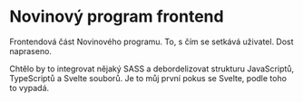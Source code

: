 # Novinový program frontend
Frontendová část Novinového programu. To, s čím se setkává uživatel. Dost napraseno.

Chtělo by to integrovat nějaký SASS a debordelizovat strukturu JavaScriptů, TypeScriptů a Svelte souborů. Je to můj první pokus se Svelte, podle toho to vypadá. 
